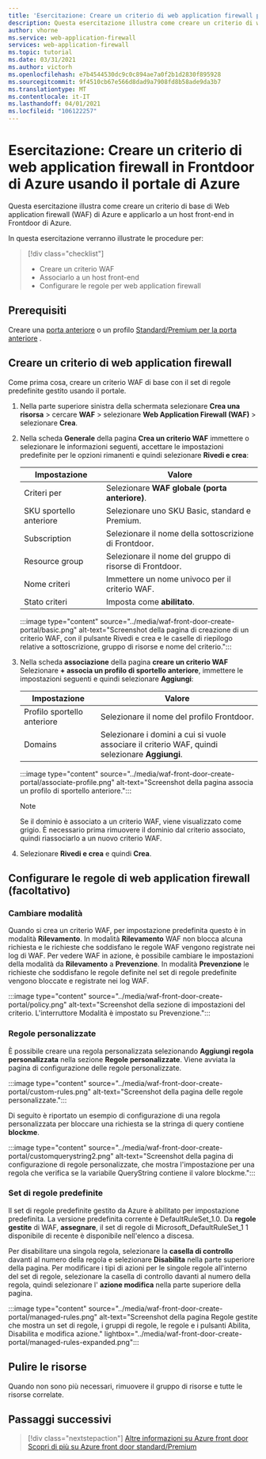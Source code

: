```yaml
---
title: 'Esercitazione: Creare un criterio di web application firewall per Frontdoor di Azure - Portale di Azure'
description: Questa esercitazione illustra come creare un criterio di web application firewall (WAF) tramite il portale di Azure.
author: vhorne
ms.service: web-application-firewall
services: web-application-firewall
ms.topic: tutorial
ms.date: 03/31/2021
ms.author: victorh
ms.openlocfilehash: e7b4544530dc9c0c894ae7a0f2b1d2830f895928
ms.sourcegitcommit: 9f4510cb67e566d8dad9a7908fd8b58ade9da3b7
ms.translationtype: MT
ms.contentlocale: it-IT
ms.lasthandoff: 04/01/2021
ms.locfileid: "106122257"
---
```

# <a name="tutorial-create-a-web-application-firewall-policy-on-azure-front-door-using-the-azure-portal"></a>Esercitazione: Creare un criterio di web application firewall in Frontdoor di Azure usando il portale di Azure

Questa esercitazione illustra come creare un criterio di base di Web application firewall (WAF) di Azure e applicarlo a un host front-end in Frontdoor di Azure.

In questa esercitazione verranno illustrate le procedure per:

> [!div class="checklist"]
> * Creare un criterio WAF
> * Associarlo a un host front-end
> * Configurare le regole per web application firewall

## <a name="prerequisites"></a>Prerequisiti

Creare una [porta anteriore](../../frontdoor/quickstart-create-front-door.md) o un profilo [Standard/Premium per la porta anteriore](../../frontdoor/standard-premium/create-front-door-portal.md) . 

## <a name="create-a-web-application-firewall-policy"></a>Creare un criterio di web application firewall

Come prima cosa, creare un criterio WAF di base con il set di regole predefinite gestito usando il portale. 

1. Nella parte superiore sinistra della schermata selezionare **Crea una risorsa** > cercare **WAF** > selezionare **Web Application Firewall (WAF)** > selezionare **Crea**.

1. Nella scheda **Generale** della pagina **Crea un criterio WAF** immettere o selezionare le informazioni seguenti, accettare le impostazioni predefinite per le opzioni rimanenti e quindi selezionare **Rivedi e crea**:

    | Impostazione                 | Valore                                              |
    | ---                     | ---                                                |
    | Criteri per              | Selezionare **WAF globale (porta anteriore)**. |
    | SKU sportello anteriore          | Selezionare uno SKU Basic, standard e Premium. |
    | Subscription            | Selezionare il nome della sottoscrizione di Frontdoor.|
    | Resource group          | Selezionare il nome del gruppo di risorse di Frontdoor.|
    | Nome criteri             | Immettere un nome univoco per il criterio WAF.|
    | Stato criteri            | Imposta come **abilitato**. | 

   :::image type="content" source="../media/waf-front-door-create-portal/basic.png" alt-text="Screenshot della pagina di creazione di un criterio WAF, con il pulsante Rivedi e crea e le caselle di riepilogo relative a sottoscrizione, gruppo di risorse e nome del criterio.":::

1. Nella scheda **associazione** della pagina **creare un criterio WAF** Selezionare **+ associa un profilo di sportello anteriore**, immettere le impostazioni seguenti e quindi selezionare **Aggiungi**:

    | Impostazione                 | Valore                                              |
    | ---                     | ---                                                |
    | Profilo sportello anteriore              | Selezionare il nome del profilo Frontdoor. |
    | Domains          | Selezionare i domini a cui si vuole associare il criterio WAF, quindi selezionare **Aggiungi**. |

    :::image type="content" source="../media/waf-front-door-create-portal/associate-profile.png" alt-text="Screenshot della pagina associa un profilo di sportello anteriore.":::
    
    > [!NOTE]
    > Se il dominio è associato a un criterio WAF, viene visualizzato come grigio. È necessario prima rimuovere il dominio dal criterio associato, quindi riassociarlo a un nuovo criterio WAF.

1. Selezionare **Rivedi e crea** e quindi **Crea**.

## <a name="configure-web-application-firewall-rules-optional"></a>Configurare le regole di web application firewall (facoltativo)

### <a name="change-mode"></a>Cambiare modalità

Quando si crea un criterio WAF, per impostazione predefinita questo è in modalità **Rilevamento**. In modalità **Rilevamento** WAF non blocca alcuna richiesta e le richieste che soddisfano le regole WAF vengono registrate nei log di WAF.
Per vedere WAF in azione, è possibile cambiare le impostazioni della modalità da **Rilevamento** a **Prevenzione**. In modalità **Prevenzione** le richieste che soddisfano le regole definite nel set di regole predefinite vengono bloccate e registrate nei log WAF.

 :::image type="content" source="../media/waf-front-door-create-portal/policy.png" alt-text="Screenshot della sezione di impostazioni del criterio. L'interruttore Modalità è impostato su Prevenzione.":::

### <a name="custom-rules"></a>Regole personalizzate

È possibile creare una regola personalizzata selezionando **Aggiungi regola personalizzata** nella sezione **Regole personalizzate**. Viene avviata la pagina di configurazione delle regole personalizzate. 

:::image type="content" source="../media/waf-front-door-create-portal/custom-rules.png" alt-text="Screenshot della pagina delle regole personalizzate.":::

Di seguito è riportato un esempio di configurazione di una regola personalizzata per bloccare una richiesta se la stringa di query contiene **blockme**.

:::image type="content" source="../media/waf-front-door-create-portal/customquerystring2.png" alt-text="Screenshot della pagina di configurazione di regole personalizzate, che mostra l'impostazione per una regola che verifica se la variabile QueryString contiene il valore blockme.":::

### <a name="default-rule-set-drs"></a>Set di regole predefinite

Il set di regole predefinite gestito da Azure è abilitato per impostazione predefinita. La versione predefinita corrente è DefaultRuleSet_1.0. Da **regole gestite** di WAF, **assegnare**, il set di regole di Microsoft_DefaultRuleSet_1 1 disponibile di recente è disponibile nell'elenco a discesa.

Per disabilitare una singola regola, selezionare la **casella di controllo** davanti al numero della regola e selezionare **Disabilita** nella parte superiore della pagina. Per modificare i tipi di azioni per le singole regole all'interno del set di regole, selezionare la casella di controllo davanti al numero della regola, quindi selezionare l' **azione modifica** nella parte superiore della pagina.

:::image type="content" source="../media/waf-front-door-create-portal/managed-rules.png" alt-text="Screenshot della pagina Regole gestite che mostra un set di regole, i gruppi di regole, le regole e i pulsanti Abilita, Disabilita e modifica azione." lightbox="../media/waf-front-door-create-portal/managed-rules-expanded.png":::

## <a name="clean-up-resources"></a>Pulire le risorse

Quando non sono più necessari, rimuovere il gruppo di risorse e tutte le risorse correlate.

## <a name="next-steps"></a>Passaggi successivi

> [!div class="nextstepaction"]
> [Altre informazioni su Azure front door](../../frontdoor/front-door-overview.md) 
>  [Scopri di più su Azure front door standard/Premium](../../frontdoor/standard-premium/overview.md)
